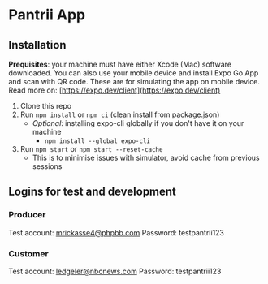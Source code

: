 # Pantrii App

## Installation

**Prequisites**: your machine must have either Xcode (Mac) software downloaded. You can also use your mobile device and install Expo Go App and scan with QR code. These are for simulating the app on mobile device. 
Read more on: [https://expo.dev/client](https://expo.dev/client) 

1. Clone this repo
2. Run `npm install` or `npm ci` (clean install from package.json)
    - _Optional_: installing expo-cli globally if you don't have it on your machine
        - `npm install --global expo-cli`
3. Run `npm start` or `npm start --reset-cache`
    - This is to minimise issues with simulator, avoid cache from previous sessions
      <!-- 4. The result should look like this:
         ![This is an image] (../assets/images/login-snap-readme.png)-->
        

## Logins for test and development

### Producer
Test account: mrickasse4@phpbb.com
Password: testpantrii123

### Customer
Test account: ledgeler@nbcnews.com
Password: testpantrii123

